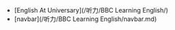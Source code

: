 - [English At Universary](/听力/BBC Learning English/)
- [navbar](/听力/BBC Learning English/navbar.md)
